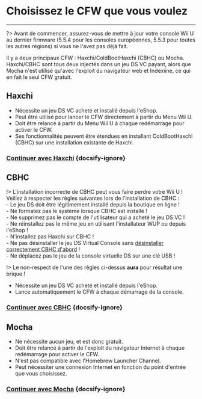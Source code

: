 # Choisissez le CFW que vous voulez
---
?> Avant de commencer, assurez-vous de mettre à jour votre console Wii U au dernier firmware (5.5.4 pour les consoles européennes, 5.5.3 pour toutes les autres régions) si vous ne l'avez pas déjà fait.

Il y a deux principaux CFW : Haxchi/ColdBootHaxchi (CBHC) ou Mocha.   
Haxchi/CBHC sont tous deux injectés dans un jeu DS VC payant, alors que Mocha n'est utilisé qu'avec l'exploit du navigateur web et Indexiine, ce qui en fait le seul CFW gratuit.

## Haxchi

- Nécessite un jeu DS VC acheté et installé depuis l'eShop.
- Peut être utilisé pour lancer le CFW directement à partir du Menu Wii U.
- Doit être relancé à partir du Menu Wii U à chaque redémarrage pour activer le CFW.
- Ses fonctionnalités peuvent être étendues en installant ColdBootHaxchi (CBHC) sur une installation existante de Haxchi.

### [**Continuer avec Haxchi**](haxchi/ds-vc-choice) {docsify-ignore}

## CBHC

!> L'installation incorrecte de CBHC peut vous faire perdre votre Wii U ! Veillez à respecter les règles suivantes lors de l'installation de CBHC : <br>- Le jeu DS doit être légitimement installé depuis la boutique en ligne ! <br>- Ne formatez pas le système lorsque CBHC est installé ! <br>- Ne supprimez pas le compte de l'utilisateur qui a acheté le jeu DS VC ! <br>- Ne réinstallez pas le même jeu en utilisant l'installateur WUP ou depuis l'eShop ! <br>- N'installez pas Haxchi sur CBHC ! <br>- Ne pas désinstaller le jeu DS Virtual Console sans [désinstaller correctement CBHC d'abord](uninstall-cbhc) ! <br>- Ne déplacez pas le jeu de la console virtuelle DS sur une clé USB !

!> Le non-respect de l'une des règles ci-dessus **aura** pour résultat une brique !

- Nécessite un jeu DS VC acheté et installé depuis l'eShop.
- Lance automatiquement le CFW à chaque démarrage de la console.

### [**Continuer avec CBHC**](cbhc/ds-vc-choice) {docsify-ignore}

## Mocha

- Ne nécessite aucun jeu, et est donc gratuit.
- Doit être relancé à partir de l'exploit du navigateur Internet à chaque redémarrage pour activer le CFW.
- N'est pas compatible avec l'Homebrew Launcher Channel.
- Peut nécessiter une connexion Internet en fonction du point d'entrée que vous choisissez.

### [**Continuer avec Mocha**](mocha/entrypoint-choice) {docsify-ignore}
